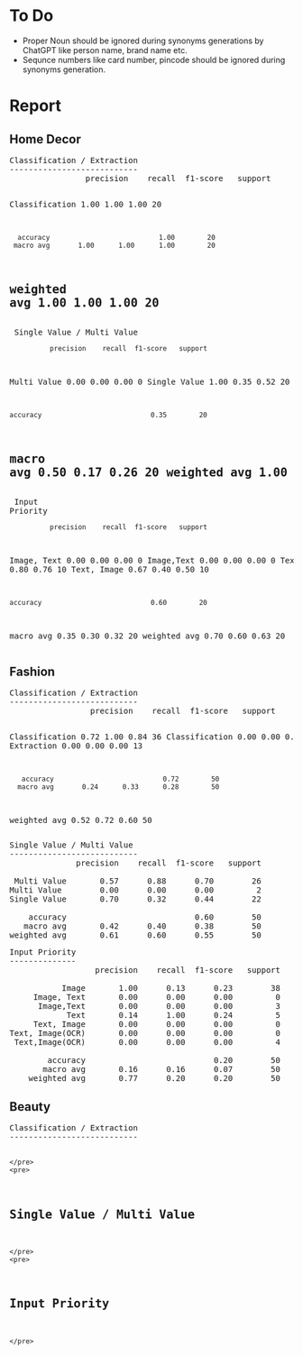 <h1>To Do</h1>
<ul>
    <li>Proper Noun should be ignored during synonyms generations by ChatGPT like person name, brand name etc.</li>
    <li>Sequnce numbers like card number, pincode should be ignored during synonyms generation.</li>
</ul>

<h1>Report</h1>
<p>
<h2>Home Decor</h2>
    <pre>
Classification / Extraction
---------------------------
                precision    recall  f1-score   support

Classification       1.00      1.00      1.00        20

      accuracy                           1.00        20
     macro avg       1.00      1.00      1.00        20
  weighted avg       1.00      1.00      1.00        20
    </pre>
    <pre>
Single Value / Multi Value
---------------------------
              precision    recall  f1-score   support

 Multi Value       0.00      0.00      0.00         0
Single Value       1.00      0.35      0.52        20

    accuracy                           0.35        20
   macro avg       0.50      0.17      0.26        20
weighted avg       1.00      0.35      0.52        20
    </pre>
    <pre>
Input Priority
--------------
              precision    recall  f1-score   support

 Image, Text       0.00      0.00      0.00         0
  Image,Text       0.00      0.00      0.00         0
        Text       0.73      0.80      0.76        10
 Text, Image       0.67      0.40      0.50        10

    accuracy                           0.60        20
   macro avg       0.35      0.30      0.32        20
weighted avg       0.70      0.60      0.63        20
    </pre>
</p>

<p>
<h2>Fashion</h2>
<pre>
Classification / Extraction
---------------------------
                 precision    recall  f1-score   support

 Classification       0.72      1.00      0.84        36
Classification        0.00      0.00      0.00         1
     Extraction       0.00      0.00      0.00        13

       accuracy                           0.72        50
      macro avg       0.24      0.33      0.28        50
   weighted avg       0.52      0.72      0.60        50
</pre>
<pre>
Single Value / Multi Value
---------------------------
              precision    recall  f1-score   support

 Multi Value       0.57      0.88      0.70        26
Multi Value        0.00      0.00      0.00         2
Single Value       0.70      0.32      0.44        22

    accuracy                           0.60        50
   macro avg       0.42      0.40      0.38        50
weighted avg       0.61      0.60      0.55        50
</pre>
<pre>
Input Priority
--------------
                  precision    recall  f1-score   support

           Image       1.00      0.13      0.23        38
     Image, Text       0.00      0.00      0.00         0
      Image,Text       0.00      0.00      0.00         3
            Text       0.14      1.00      0.24         5
     Text, Image       0.00      0.00      0.00         0
Text, Image(OCR)       0.00      0.00      0.00         0
 Text,Image(OCR)       0.00      0.00      0.00         4

        accuracy                           0.20        50
       macro avg       0.16      0.16      0.07        50
    weighted avg       0.77      0.20      0.20        50
</pre>
</p>

<p>
    <h2>Beauty</h2>
    <pre>
Classification / Extraction
---------------------------

    </pre>
    <pre>
Single Value / Multi Value
---------------------------
    </pre>
    <pre>
Input Priority
--------------
    </pre>
</p>